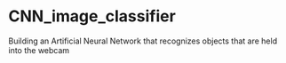 # CNN_image_classifier
Building an Artificial Neural Network that recognizes objects that are held into the webcam
